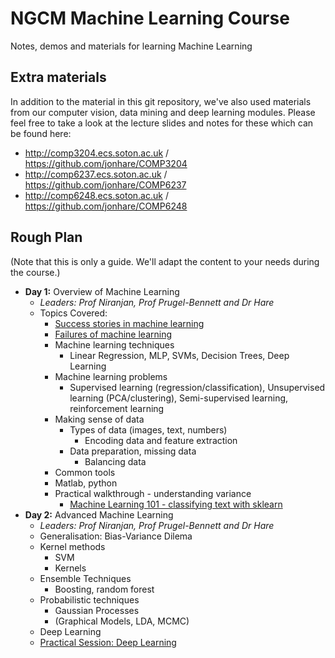   # NGCM Machine Learning Course
Notes, demos and materials for learning Machine Learning

## Extra materials

In addition to the material in this git repository, we've also used materials from our computer vision, data mining and deep learning modules. Please feel free to take a look at the lecture slides and notes for these which can be found here:

- http://comp3204.ecs.soton.ac.uk / https://github.com/jonhare/COMP3204
- http://comp6237.ecs.soton.ac.uk / https://github.com/jonhare/COMP6237
- http://comp6248.ecs.soton.ac.uk / https://github.com/jonhare/COMP6248

## Rough Plan

(Note that this is only a guide. We'll adapt the content to your needs during the course.)

- **Day 1:** Overview of Machine Learning
  + *Leaders: Prof Niranjan, Prof Prugel-Bennett and Dr Hare*
  + Topics Covered:
    * [Success stories in machine learning](https:./intro.pdf)
    * [Failures of machine learning](https://github.com/jonhare/DISCNetMachineLearningCourse/blob/master/Monday/ML-failures.md)
    * Machine learning techniques
      * Linear Regression, MLP, SVMs, Decision Trees, Deep Learning
    * Machine learning problems
      * Supervised learning (regression/classification), Unsupervised learning (PCA/clustering), Semi-supervised learning, reinforcement learning
    * Making sense of data
      * Types of data (images, text, numbers)
        - Encoding data and feature extraction
      * Data preparation, missing data
        - Balancing data
    *  Common tools
      * Matlab, python
    * Practical walkthrough - understanding variance
      - [Machine Learning 101 - classifying text  with sklearn](https://github.com/jonhare/NGCM_MachineLearningCourse/blob/master/tutorials/scikit-learn/README.md)
- **Day 2:** Advanced Machine Learning
  + *Leaders: Prof Niranjan, Prof Prugel-Bennett and Dr Hare*
  + Generalisation: Bias-Variance Dilema
  + Kernel methods
    - SVM
    - Kernels
  + Ensemble Techniques
    - Boosting, random forest
  + Probabilistic techniques
    - Gaussian Processes
    - (Graphical Models, LDA, MCMC)
  + Deep Learning
  + [Practical Session: Deep Learning](https://github.com/jonhare/NGCM_MachineLearningCourse/blob/master/tutorials/Keras/README.md)

